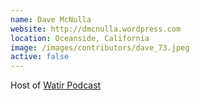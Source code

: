 ```yaml
---
name: Dave McNulla
website: http://dmcnulla.wordpress.com
location: Oceanside, California
image: /images/contributors/dave_73.jpeg
active: false
---
```


Host of <a href="http://watirpodcast.com/">Watir Podcast</a>

